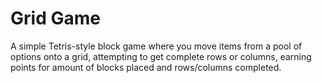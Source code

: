 # Grid Game

A simple Tetris-style block game where you move items from a pool of options onto a grid, attempting to get complete rows or columns, earning points for amount of blocks placed and rows/columns completed.
